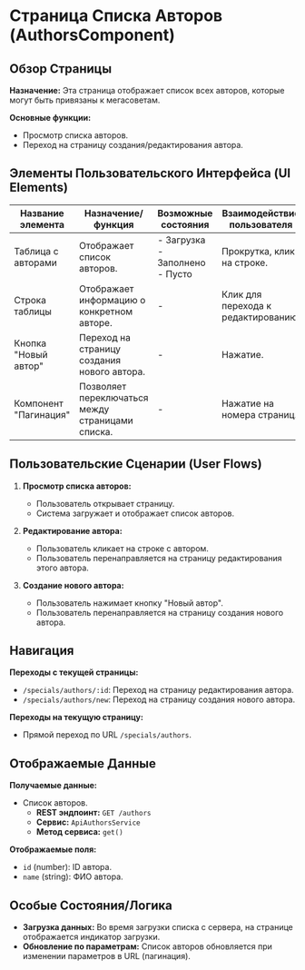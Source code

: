 # Страница Списка Авторов (AuthorsComponent)

## Обзор Страницы

**Назначение:** Эта страница отображает список всех авторов, которые могут быть привязаны к мегасоветам.

**Основные функции:**
-   Просмотр списка авторов.
-   Переход на страницу создания/редактирования автора.

## Элементы Пользовательского Интерфейса (UI Elements)

| Название элемента | Назначение/функция | Возможные состояния | Взаимодействие пользователя |
| --- | --- | --- | --- |
| Таблица с авторами | Отображает список авторов. | - Загрузка<br>- Заполнено<br>- Пусто | Прокрутка, клик на строке. |
| Строка таблицы | Отображает информацию о конкретном авторе. | - | Клик для перехода к редактированию. |
| Кнопка "Новый автор" | Переход на страницу создания нового автора. | - | Нажатие. |
| Компонент "Пагинация" | Позволяет переключаться между страницами списка. | - | Нажатие на номера страниц. |

## Пользовательские Сценарии (User Flows)

1.  **Просмотр списка авторов:**
    -   Пользователь открывает страницу.
    -   Система загружает и отображает список авторов.

2.  **Редактирование автора:**
    -   Пользователь кликает на строке с автором.
    -   Пользователь перенаправляется на страницу редактирования этого автора.

3.  **Создание нового автора:**
    -   Пользователь нажимает кнопку "Новый автор".
    -   Пользователь перенаправляется на страницу создания нового автора.

## Навигация

**Переходы с текущей страницы:**
-   `/specials/authors/:id`: Переход на страницу редактирования автора.
-   `/specials/authors/new`: Переход на страницу создания нового автора.

**Переходы на текущую страницу:**
-   Прямой переход по URL `/specials/authors`.

## Отображаемые Данные

**Получаемые данные:**
-   Список авторов.
    -   **REST эндпоинт:** `GET /authors`
    -   **Сервис:** `ApiAuthorsService`
    -   **Метод сервиса:** `get()`

**Отображаемые поля:**
-   `id` (number): ID автора.
-   `name` (string): ФИО автора.

## Особые Состояния/Логика

-   **Загрузка данных:** Во время загрузки списка с сервера, на странице отображается индикатор загрузки.
-   **Обновление по параметрам:** Список авторов обновляется при изменении параметров в URL (пагинация).
